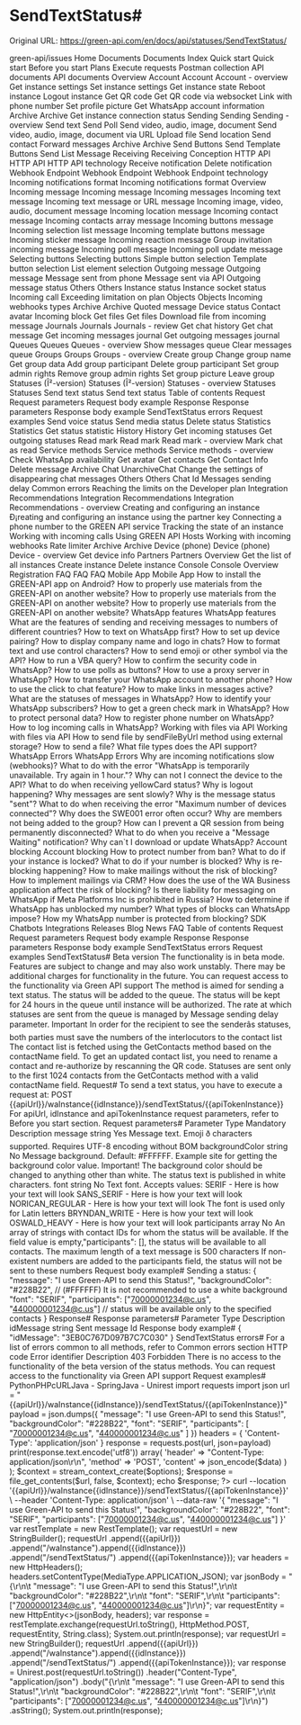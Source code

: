 # SendTextStatus#

Original URL: https://green-api.com/en/docs/api/statuses/SendTextStatus/

green-api/issues Home Documents Documents Index Quick start Quick start Before you start Plans Execute requests Postman collection API documents API documents Overview Account Account Account - overview Get instance settings Set instance settings Get instance state Reboot instance Logout instance Get QR code Get QR code via websocket Link with phone number Set profile picture Get WhatsApp account information Archive Archive Get instance connection status Sending Sending Sending - overview Send text Send Poll Send video, audio, image, document Send video, audio, image, document via URL Upload file Send location Send contact Forward messages Archive Archive Send Buttons Send Template Buttons Send List Message Receiving Receiving Conception HTTP API HTTP API HTTP API technology Receive notification Delete notification Webhook Endpoint Webhook Endpoint Webhook Endpoint technology Incoming notifications format Incoming notifications format Overview Incoming message Incoming message Incoming messages Incoming text message Incoming text message or URL message Incoming image, video, audio, document message Incoming location message Incoming contact message Incoming contacts array message Incoming buttons message Incoming selection list message Incoming template buttons message Incoming sticker message Incoming reaction message Group invitation incoming message Incoming poll message Incoming poll update message Selecting buttons Selecting buttons Simple button selection Template button selection List element selection Outgoing message Outgoing message Message sent from phone Message sent via API Outgoing message status Others Others Instance status Instance socket status Incoming call Exceeding limitation on plan Objects Objects Incoming webhooks types Archive Archive Quoted message Device status Contact avatar Incoming block Get files Get files Download file from incoming message Journals Journals Journals - review Get chat history Get chat message Get incoming messages journal Get outgoing messages journal Queues Queues Queues - overview Show messages queue Clear messages queue Groups Groups Groups - overview Create group Change group name Get group data Add group participant Delete group participant Set group admin rights Remove group admin rights Set group picture Leave group Statuses (Î²-version) Statuses (Î²-version) Statuses - overview Statuses Statuses Send text status Send text status Table of contents Request Request parameters Request body example Response Response parameters Response body example SendTextStatus errors Request examples Send voice status Send media status Delete status Statistics Statistics Get status statistic History History Get incoming statuses Get outgoing statuses Read mark Read mark Read mark - overview Mark chat as read Service methods Service methods Service methods - overview Check WhatsApp availability Get avatar Get contacts Get Contact Info Delete message Archive Chat UnarchiveChat Change the settings of disappearing chat messages Others Others Chat Id Messages sending delay Common errors Reaching the limits on the Developer plan Integration Recommendations Integration Recommendations Integration Recommendations - overview Creating and configuring an instance Ð¡reating and configuring an instance using the partner key Connecting a phone number to the GREEN API service Tracking the state of an instance Working with incoming calls Using GREEN API Hosts Working with incoming webhooks Rate limiter Archive Archive Device (phone) Device (phone) Device - overview Get device info Partners Partners Overview Get the list of all instances Create instance Delete instance Console Console Overview Registration FAQ FAQ FAQ Mobile App Mobile App How to install the GREEN-API app on Android? How to properly use materials from the GREEN-API on another website? How to properly use materials from the GREEN-API on another website? How to properly use materials from the GREEN-API on another website? WhatsApp features WhatsApp features What are the features of sending and receiving messages to numbers of different countries? How to text on WhatsApp first? How to set up device pairing? How to display company name and logo in chats? How to format text and use control characters? How to send emoji or other symbol via the API? How to run a VBA query? How to confirm the security code in WhatsApp? How to use polls as buttons? How to use a proxy server in WhatsApp? How to transfer your WhatsApp account to another phone? How to use the click to chat feature? How to make links in messages active? What are the statuses of messages in WhatsApp? How to identify your WhatsApp subscribers? How to get a green check mark in WhatsApp? How to protect personal data? How to register phone number on WhatsApp? How to log incoming calls in WhatsApp? Working with files via API Working with files via API How to send file by sendFileByUrl method using external storage? How to send a file? What file types does the API support? WhatsApp Errors WhatsApp Errors Why are incoming notifications slow (webhooks)? What to do with the error "WhatsApp is temporarily unavailable. Try again in 1 hour."? Why can not I connect the device to the API? What to do when receiving yellowCard status? Why is logout happening? Why messages are sent slowly? Why is the message status "sent"? What to do when receiving the error "Maximum number of devices connected"? Why does the SWE001 error often occur? Why are members not being added to the group? How can I prevent a QR session from being permanently disconnected? What to do when you receive a "Message Waiting" notification? Why can`t I download or update WhatsApp? Account blocking Account blocking How to protect number from ban? What to do if your instance is locked? What to do if your number is blocked? Why is re-blocking happening? How to make mailings without the risk of blocking? How to implement mailings via CRM? How does the use of the WA Business application affect the risk of blocking? Is there liability for messaging on WhatsApp if Meta Platforms Inc is prohibited in Russia? How to determine if WhatsApp has unblocked my number? What types of blocks can WhatsApp impose? How my WhatsApp number is protected from blocking? SDK Chatbots Integrations Releases Blog News FAQ Table of contents Request Request parameters Request body example Response Response parameters Response body example SendTextStatus errors Request examples SendTextStatus# Beta version The functionality is in beta mode. Features are subject to change and may also work unstably. There may be additional charges for functionality in the future. You can request access to the functionality via Green API support The method is aimed for sending a text status. The status will be added to the queue. The status will be kept for 24 hours in the queue until instance will be authorized. The rate at which statuses are sent from the queue is managed by Message sending delay parameter. Important In order for the recipient to see the senderâs statuses, both parties must save the numbers of the interlocutors to the contact list The contact list is fetched using the GetContacts method based on the contactName field. To get an updated contact list, you need to rename a contact and re-authorize by rescanning the QR code. Statuses are sent only to the first 1024 contacts from the GetContacts method with a valid contactName field. Request# To send a text status, you have to execute a request at: POST {{apiUrl}}/waInstance{{idInstance}}/sendTextStatus/{{apiTokenInstance}} For apiUrl, idInstance and apiTokenInstance request parameters, refer to Before you start section. Request parameters# Parameter Type Mandatory Description message string Yes Message text. Emoji ð characters supported. Requires UTF-8 encoding without BOM backgroundColor string No Message background. Default: #FFFFFF. Example site for getting the background color value. Important! The background color should be changed to anything other than white. The status text is published in white characters. font string No Text font. Accepts values: SERIF - Here is how your text will look SANS_SERIF - Here is how your text will look NORICAN_REGULAR - Here is how your text will look The font is used only for Latin letters BRYNDAN_WRITE - Here is how your text will look OSWALD_HEAVY - Here is how your text will look participants array No An array of strings with contact IDs for whom the status will be available. If the field value is empty,"participants": [], the status will be available to all contacts. The maximum length of a text message is 500 characters If non-existent numbers are added to the participants field, the status will not be sent to these numbers Request body example# Sending a status: { "message": "I use Green-API to send this Status!", "backgroundColor": "#228B22", // (#FFFFFF) It is not recommended to use a white background "font": "SERIF", "participants": ["70000001234@c.us", "440000001234@c.us"] // status will be available only to the specified contacts } Response# Response parameters# Parameter Type Description idMessage string Sent message Id Response body example# { "idMessage": "3EB0C767D097B7C7C030" } SendTextStatus errors# For a list of errors common to all methods, refer to Common errors section HTTP code Error identifier Description 403 Forbidden There is no access to the functionality of the beta version of the status methods. You can request access to the functionality via Green API support Request examples# PythonPHPcURLJava - SpringJava - Unirest import requests import json url = "{{apiUrl}}/waInstance{{idInstance}}/sendTextStatus/{{apiTokenInstance}}" payload = json.dumps({ "message": "I use Green-API to send this Status!", "backgroundColor": "#228B22", "font": "SERIF", "participants": [ "70000001234@c.us", "440000001234@c.us" ] }) headers = { 'Content-Type': 'application/json' } response = requests.post(url, json=payload) print(response.text.encode('utf8')) <?php //The apiUrl, idInstance and apiTokenInstance values are available in console, double brackets must be removed $url = '{{apiUrl}}/waInstance{{idInstance}}/sendTextStatus/{{apiTokenInstance}}'; //chatId is the number to send the message to (@c.us for private chats, @g.us for group chats) $data = array( "message": "I use Green-API to send this Status!", "backgroundColor": "#228B22", "font": "SERIF", "participants": ["70000001234@c.us", "440000001234@c.us"] ); $options = array( 'http' => array( 'header' => "Content-Type: application/json\r\n", 'method' => 'POST', 'content' => json_encode($data) ) ); $context = stream_context_create($options); $response = file_get_contents($url, false, $context); echo $response; ?> curl --location '{{apiUrl}}/waInstance{{idInstance}}/sendTextStatus/{{apiTokenInstance}}' \ --header 'Content-Type: application/json' \ --data-raw '{ "message": "I use Green-API to send this Status!", "backgroundColor": "#228B22", "font": "SERIF", "participants": ["70000001234@c.us", "440000001234@c.us"] }' var restTemplate = new RestTemplate(); var requestUrl = new StringBuilder(); requestUrl .append({{apiUrl}}) .append("/waInstance").append({{idInstance}}) .append("/sendTextStatus/") .append({{apiTokenInstance}}); var headers = new HttpHeaders(); headers.setContentType(MediaType.APPLICATION_JSON); var jsonBody = "{\r\n\t \"message\": \"I use Green-API to send this Status!\",\r\n\t \"backgroundColor\": \"#228B22\",\r\n\t \"font\": \"SERIF\",\r\n\t \"participants\": [\"70000001234@c.us\", \"440000001234@c.us\"]\r\n}"; var requestEntity = new HttpEntity<>(jsonBody, headers); var response = restTemplate.exchange(requestUrl.toString(), HttpMethod.POST, requestEntity, String.class); System.out.println(response); var requestUrl = new StringBuilder(); requestUrl .append({{apiUrl}}) .append("/waInstance").append({{idInstance}}) .append("/sendTextStatus/") .append({{apiTokenInstance}}); var response = Unirest.post(requestUrl.toString()) .header("Content-Type", "application/json") .body("{\r\n\t \"message\": \"I use Green-API to send this Status!\",\r\n\t \"backgroundColor\": \"#228B22\",\r\n\t \"font\": \"SERIF\",\r\n\t \"participants\": [\"70000001234@c.us\", \"440000001234@c.us\"]\r\n}") .asString(); System.out.println(response);